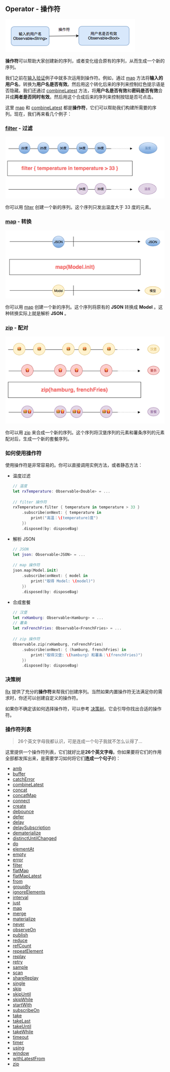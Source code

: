 ## Operator - 操作符

![](/assets/Operator/Operator.png)

**操作符**可以帮助大家创建新的序列，或者变化组合原有的序列，从而生成一个新的序列。

我们之前在[输入验证](/content/first_app.md)例子中就多次运用到操作符。例如，通过 [map] 方法将**输入的用户名**，转换为**用户名是否有效**。然后用这个转化后来的序列来控制红色提示语是否隐藏。我们还通过 [combineLatest] 方法，将**用户名是否有效**和**密码是否有效**合并成**两者是否同时有效**。然后用这个合成后来的序列来控制按钮是否可点击。

这里 [map] 和 [combineLatest] 都是**操作符**，它们可以帮助我们构建所需要的序列。现在，我们再来看几个例子：

### [filter] - 过滤

  ![](/assets/Operator/filter.png)

  你可以用 [filter] 创建一个新的序列。这个序列只发出温度大于 33 度的元素。

### [map] - 转换

  ![](/assets/Operator/map.png)

  你可以用 [map] 创建一个新的序列。这个序列将原有的 **JSON** 转换成 **Model** 。这种转换实际上就是解析 **JSON** 。

### [zip] - 配对

  ![](/assets/Operator/zip.png)

  你可以用 [zip] 来合成一个新的序列。这个序列将汉堡序列的元素和薯条序列的元素配对后，生成一个新的套餐序列。

### 如何使用操作符

使用操作符是非常容易的。你可以直接调用实例方法，或者静态方法：

* 温度过滤

  ```swift
  // 温度
  let rxTemperature: Observable<Double> = ...

  // filter 操作符
  rxTemperature.filter { temperature in temperature > 33 }
      .subscribe(onNext: { temperature in
          print("高温：\(temperature)度")
      })
      .disposed(by: disposeBag)
  ```

* 解析 JSON

  ```swift
  // JSON
  let json: Observable<JSON> = ...

  // map 操作符
  json.map(Model.init)
      .subscribe(onNext: { model in
          print("取得 Model: \(model)")
      })
      .disposed(by: disposeBag)
  ```

* 合成套餐

  ```swift
  // 汉堡
  let rxHamburg: Observable<Hamburg> = ...
  // 薯条
  let rxFrenchFries: Observable<FrenchFries> = ...

  // zip 操作符
  Observable.zip(rxHamburg, rxFrenchFries)
      .subscribe(onNext: { (hamburg, frenchFries) in
          print("取得汉堡: \(hamburg) 和薯条：\(frenchFries)")
      })
      .disposed(by: disposeBag)
  ```

### 决策树

[Rx](https://github.com/Reactive-Extensions/Rx.NET) 提供了充分的**操作符**来帮我们创建序列。当然如果内置操作符无法满足你的需求时，你还可以创建自定义的操作符。

如果你不确定该如何选择操作符，可以参考 [决策树](/content/decision_tree.md)。它会引导你找出合适的操作符。

### 操作符列表

>26个英文字母我都认识，可是连成一个句子我就不怎么认得了...

这里提供一个操作符列表，它们就好比是**26个英文字母**。你如果要将它们的作用全部都发挥出来，是需要学习如何将它们**连成一个句子**的：

* [amb]
* [buffer]
* [catchError]
* [combineLatest]
* [concat]
* [concatMap]
* [connect]
* [create]
* [debounce]
* [defer]
* [delay]
* [delaySubscription]
* [dematerialize]
* [distinctUntilChanged]
* [do]
* [elementAt]
* [empty]
* [error]
* [filter]
* [flatMap]
* [flatMapLatest]
* [from]
* [groupBy]
* [ignoreElements]
* [interval]
* [just]
* [map]
* [merge]
* [materialize]
* [never]
* [observeOn]
* [publish]
* [reduce]
* [refCount]
* [repeatElement]
* [replay]
* [retry]
* [sample]
* [scan]
* [shareReplay]
* [single]
* [skip]
* [skipUntil]
* [skipWhile]
* [startWith]
* [subscribeOn]
* [take]
* [takeLast]
* [takeUntil]
* [takeWhile]
* [timeout]
* [timer]
* [using]
* [window]
* [withLatestFrom]
* [zip]


[amb]:operator/amb.md
[buffer]:operator/buffer.md
[catchError]:operator/catchError.md
[combineLatest]:operator/combineLatest.md
[concat]:operator/concat.md
[concatMap]:operator/concatMap.md
[connect]:operator/connect.md
[create]:operator/create.md
[debounce]:operator/debounce.md
[defer]:operator/defer.md
[delay]:operator/delay.md
[delaySubscription]:operator/delaySubscription.md
[dematerialize]:operator/dematerialize.md
[distinctUntilChanged]:operator/distinctUntilChanged.md
[do]:operator/do.md
[elementAt]:operator/elementAt.md
[empty]:operator/empty.md
[error]:operator/error.md
[filter]:operator/filter.md
[flatMap]:operator/flatMap.md
[flatMapLatest]:operator/flatMapLatest.md
[from]:operator/from.md
[groupBy]:operator/groupBy.md
[ignoreElements]:operator/ignoreElements.md
[interval]:operator/interval.md
[just]:operator/just.md
[map]:operator/map.md
[merge]:operator/merge.md
[materialize]:operator/materialize.md
[never]:operator/never.md
[observeOn]:operator/observeOn.md
[publish]:operator/publish.md
[reduce]:operator/reduce.md
[refCount]:operator/refCount.md
[repeatElement]:operator/repeatElement.md
[replay]:operator/replay.md
[retry]:operator/retry.md
[sample]:operator/sample.md
[scan]:operator/scan.md
[shareReplay]:operator/shareReplay.md
[single]:operator/single.md
[skip]:operator/skip.md
[skipUntil]:operator/skipUntil.md
[skipWhile]:operator/skipWhile.md
[startWith]:operator/startWith.md
[subscribeOn]:operator/subscribeOn.md
[take]:operator/take.md
[takeLast]:operator/takeLast.md
[takeUntil]:operator/takeUntil.md
[takeWhile]:operator/takeWhile.md
[timeout]:operator/timeout.md
[timer]:operator/timer.md
[using]:operator/using.md
[window]:operator/window.md
[withLatestFrom]:operator/withLatestFrom.md
[zip]:operator/zip.md
